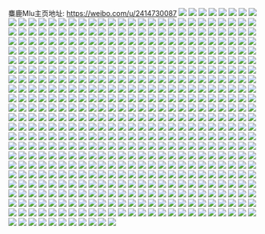 麋鹿Mlu主页地址: https://weibo.com/u/2414730087 
![](https://wx4.sinaimg.cn/mw2000/8feddb67ly1h9ggb4akjzj22802yob2f.jpg) 
![](https://wx4.sinaimg.cn/mw2000/8feddb67ly1h9ggb5hon0j22c2340kjn.jpg) 
![](https://wx4.sinaimg.cn/mw2000/8feddb67ly1h9ggayp1kgj21z42yohdx.jpg) 
![](https://wx4.sinaimg.cn/mw2000/8feddb67ly1h9ggb98pc9j22802ypb2f.jpg) 
![](https://wx4.sinaimg.cn/mw2000/8feddb67ly1h9ggbadbitj22c03404qr.jpg) 
![](https://wx4.sinaimg.cn/mw2000/8feddb67ly1h9ggbea5nwj223v35sqv8.jpg) 
![](https://wx4.sinaimg.cn/mw2000/8feddb67ly1h9ggbocryuj22802yohdy.jpg) 
![](https://wx4.sinaimg.cn/mw2000/8feddb67ly1h9ggbkefsxj22802yob2c.jpg) 
![](https://wx4.sinaimg.cn/mw2000/8feddb67ly1h9ggbhrl4dj22802yoe87.jpg) 
![](https://wx4.sinaimg.cn/mw2000/8feddb67ly1h9gg5kp98bj22802yo7wj.jpg) 
![](https://wx4.sinaimg.cn/mw2000/8feddb67ly1h9gg5i4i77j22c0340u0z.jpg) 
![](https://wx4.sinaimg.cn/mw2000/8feddb67ly1h9gg5poocej22802yo7wj.jpg) 
![](https://wx4.sinaimg.cn/mw2000/8feddb67ly1h9gg5rg67tj22802yoe82.jpg) 
![](https://wx4.sinaimg.cn/mw2000/8feddb67ly1h9gg5nv0lyj22802yokjo.jpg) 
![](https://wx4.sinaimg.cn/mw2000/8feddb67ly1h9gg5ap10oj22802yo1kz.jpg) 
![](https://wx4.sinaimg.cn/mw2000/8feddb67ly1h9gg5gtd36j22802yo4qr.jpg) 
![](https://wx4.sinaimg.cn/mw2000/8feddb67ly1h9gg5dj8qgj22c0340npd.jpg) 
![](https://wx4.sinaimg.cn/mw2000/8feddb67ly1h9gg5cvfghj22802you0y.jpg) 
![](https://wx4.sinaimg.cn/mw2000/8feddb67ly1h9cdvd3w79j20u013ftls.jpg) 
![](https://wx4.sinaimg.cn/mw2000/8feddb67ly1h9cdvdaj13j20u0140gu2.jpg) 
![](https://wx4.sinaimg.cn/mw2000/8feddb67ly1h9cdvdj4hvj20u0140wpg.jpg) 
![](https://wx4.sinaimg.cn/mw2000/8feddb67ly1h9cdvdrc7hj20u0140jzq.jpg) 
![](https://wx4.sinaimg.cn/mw2000/8feddb67ly1h9cdvcwyg8j20u0140dnb.jpg) 
![](https://wx4.sinaimg.cn/mw2000/8feddb67ly1h9cdvdzmbqj20u013fthu.jpg) 
![](https://wx4.sinaimg.cn/mw2000/8feddb67ly1h9cdve7u1pj20u0140aka.jpg) 
![](https://wx4.sinaimg.cn/mw2000/8feddb67ly1h9cdvehhwuj20u013fdpl.jpg) 
![](https://wx4.sinaimg.cn/mw2000/8feddb67ly1h9cdvesehhj20u0140dpv.jpg) 
![](https://wx4.sinaimg.cn/mw2000/8feddb67ly1h9095l0u3vj22802yoqvc.jpg) 
![](https://wx4.sinaimg.cn/mw2000/8feddb67ly1h9095rejkvj229q35s1l1.jpg) 
![](https://wx4.sinaimg.cn/mw2000/8feddb67ly1h9095fsqwmj22802yo1l1.jpg) 
![](https://wx4.sinaimg.cn/mw2000/8feddb67ly1h90959m3mdj22812yox6t.jpg) 
![](https://wx4.sinaimg.cn/mw2000/8feddb67ly1h9095wetawj22802ypkjq.jpg) 
![](https://wx4.sinaimg.cn/mw2000/8feddb67ly1h9095ayu90j22812yokjo.jpg) 
![](https://wx4.sinaimg.cn/mw2000/8feddb67ly1h9095egwfpj22802you13.jpg) 
![](https://wx4.sinaimg.cn/mw2000/8feddb67ly1h9095pfgcvj22c03401l6.jpg) 
![](https://wx4.sinaimg.cn/mw2000/8feddb67ly1h90955k8csj22812yohe1.jpg) 
![](https://wx4.sinaimg.cn/mw2000/8feddb67ly1h8yxyuwdbhj20u015016w.jpg) 
![](https://wx4.sinaimg.cn/mw2000/8feddb67ly1h8yxyum0xtj20u0140qhp.jpg) 
![](https://wx4.sinaimg.cn/mw2000/8feddb67ly1h8yxyv60c3j20u01407ig.jpg) 
![](https://wx4.sinaimg.cn/mw2000/8feddb67ly1h8yxyvg250j20tn136nbc.jpg) 
![](https://wx4.sinaimg.cn/mw2000/8feddb67ly1h8yxyvp57fj20u0140gzl.jpg) 
![](https://wx4.sinaimg.cn/mw2000/8feddb67ly1h8yxyvvy22j20u0140jzu.jpg) 
![](https://wx4.sinaimg.cn/mw2000/8feddb67ly1h8yxywd2o1j20u014ptqv.jpg) 
![](https://wx4.sinaimg.cn/mw2000/8feddb67ly1h8yxywozmyj20u0140qgm.jpg) 
![](https://wx4.sinaimg.cn/mw2000/8feddb67ly1h8yxywyhj5j20u014wdy1.jpg) 
![](https://wx4.sinaimg.cn/mw2000/8feddb67ly1h8trzjd7jsj22c03404qq.jpg) 
![](https://wx4.sinaimg.cn/mw2000/8feddb67ly1h8trzao733j227f2ynnpf.jpg) 
![](https://wx4.sinaimg.cn/mw2000/8feddb67ly1h8trzl4o35j23402c0hdx.jpg) 
![](https://wx4.sinaimg.cn/mw2000/8feddb67ly1h8trzebvpjj22802yonph.jpg) 
![](https://wx4.sinaimg.cn/mw2000/8feddb67ly1h8trzhzkhbj22802yo1l1.jpg) 
![](https://wx4.sinaimg.cn/mw2000/8feddb67ly1h8trziqofsj226l2ws4qq.jpg) 
![](https://wx4.sinaimg.cn/mw2000/8feddb67ly1h8s8cpke7hj22802yoe85.jpg) 
![](https://wx4.sinaimg.cn/mw2000/8feddb67ly1h8s8csmhqvj225k2vfu0y.jpg) 
![](https://wx4.sinaimg.cn/mw2000/8feddb67ly1h8s8cn9r8jj22492toe83.jpg) 
![](https://wx4.sinaimg.cn/mw2000/8feddb67ly1h8s8cq9kwrj21c81by4lo.jpg) 
![](https://wx4.sinaimg.cn/mw2000/8feddb67ly1h8s8ctnuqtj22802yox6q.jpg) 
![](https://wx4.sinaimg.cn/mw2000/8feddb67ly1h8s8crcxvkj222o291qv6.jpg) 
![](https://wx4.sinaimg.cn/mw2000/8feddb67ly1h8rex0s2gkj20u014z7er.jpg) 
![](https://wx4.sinaimg.cn/mw2000/8feddb67ly1h8rex0jqt0j20u016d7jn.jpg) 
![](https://wx4.sinaimg.cn/mw2000/8feddb67ly1h8rex10s63j20u014wwlr.jpg) 
![](https://wx4.sinaimg.cn/mw2000/8feddb67ly1h8rex16pt8j20u01400xl.jpg) 
![](https://wx4.sinaimg.cn/mw2000/8feddb67ly1h8rex1e40vj20u0140gtc.jpg) 
![](https://wx4.sinaimg.cn/mw2000/8feddb67ly1h8rex1kpnwj20uo14wn67.jpg) 
![](https://wx4.sinaimg.cn/mw2000/8feddb67ly1h8rex1svhzj20u0140adz.jpg) 
![](https://wx4.sinaimg.cn/mw2000/8feddb67ly1h8rex22g2hj20u0140k7a.jpg) 
![](https://wx4.sinaimg.cn/mw2000/8feddb67ly1h8rex29xg1j20u0140ad9.jpg) 
![](https://wx4.sinaimg.cn/mw2000/8feddb67ly1h8f9lxs9upj20u014016i.jpg) 
![](https://wx4.sinaimg.cn/mw2000/8feddb67ly1h8f9ly6izbj20u0140qh3.jpg) 
![](https://wx4.sinaimg.cn/mw2000/8feddb67ly1h8f9lyhs0sj20u0140k30.jpg) 
![](https://wx4.sinaimg.cn/mw2000/8feddb67ly1h8f9lyr54ij20u01407gv.jpg) 
![](https://wx4.sinaimg.cn/mw2000/8feddb67ly1h8f9lz38wuj20u0140k4a.jpg) 
![](https://wx4.sinaimg.cn/mw2000/8feddb67ly1h8f9lzd1bgj20u01404ar.jpg) 
![](https://wx4.sinaimg.cn/mw2000/8feddb67ly1h8f9m0834yj20u0140kee.jpg) 
![](https://wx4.sinaimg.cn/mw2000/8feddb67ly1h8f9lxhtqpj20u02i2b07.jpg) 
![](https://wx4.sinaimg.cn/mw2000/8feddb67ly1h8f9m0rlcbj20u0151tpx.jpg) 
![](https://wx4.sinaimg.cn/mw2000/8feddb67ly1h899rfhta5j20u0140wqb.jpg) 
![](https://wx4.sinaimg.cn/mw2000/8feddb67ly1h899rfrwm3j20wr17oaf4.jpg) 
![](https://wx4.sinaimg.cn/mw2000/8feddb67ly1h899rg0wsgj20u014017t.jpg) 
![](https://wx4.sinaimg.cn/mw2000/8feddb67ly1h899rgdhqpj20u0140gtt.jpg) 
![](https://wx4.sinaimg.cn/mw2000/8feddb67ly1h899rgkw2vj20u0140wp6.jpg) 
![](https://wx4.sinaimg.cn/mw2000/8feddb67ly1h899rgurk6j20u014019i.jpg) 
![](https://wx4.sinaimg.cn/mw2000/8feddb67ly1h899rh4hmsj20u0140gz9.jpg) 
![](https://wx4.sinaimg.cn/mw2000/8feddb67ly1h899rf89xmj20u0140wmn.jpg) 
![](https://wx4.sinaimg.cn/mw2000/8feddb67ly1h899rhhvkpj20u0140wso.jpg) 
![](https://wx4.sinaimg.cn/mw2000/8feddb67ly1h8214jtmr2j20u014i1fg.jpg) 
![](https://wx4.sinaimg.cn/mw2000/8feddb67ly1h8214k4j42j20u0140tp6.jpg) 
![](https://wx4.sinaimg.cn/mw2000/8feddb67ly1h8214kgnxsj20u214ckau.jpg) 
![](https://wx4.sinaimg.cn/mw2000/8feddb67ly1h8214ktap1j20u01601ej.jpg) 
![](https://wx4.sinaimg.cn/mw2000/8feddb67ly1h8214l28kbj20u01407dt.jpg) 
![](https://wx4.sinaimg.cn/mw2000/8feddb67ly1h8214lcjarj20u0166dz6.jpg) 
![](https://wx4.sinaimg.cn/mw2000/8feddb67ly1h8214lmsltj20tw13utry.jpg) 
![](https://wx4.sinaimg.cn/mw2000/8feddb67ly1h8214lx3d5j20u0140tnm.jpg) 
![](https://wx4.sinaimg.cn/mw2000/8feddb67ly1h8214jio4gj20ty15we2l.jpg) 
![](https://wx4.sinaimg.cn/mw2000/8feddb67ly1h820v892a6j20u014eah3.jpg) 
![](https://wx4.sinaimg.cn/mw2000/8feddb67ly1h820v8gkbzj20u0140dta.jpg) 
![](https://wx4.sinaimg.cn/mw2000/8feddb67ly1h820v8qmoaj20u01t1n35.jpg) 
![](https://wx4.sinaimg.cn/mw2000/8feddb67ly1h820v81t9ej20u0140jwq.jpg) 
![](https://wx4.sinaimg.cn/mw2000/8feddb67ly1h820v90r9dj20u0140k3i.jpg) 
![](https://wx4.sinaimg.cn/mw2000/8feddb67ly1h820v97lrbj20u0140aeu.jpg) 
![](https://wx4.sinaimg.cn/mw2000/8feddb67ly1h820tlps3lj20u0140tkq.jpg) 
![](https://wx4.sinaimg.cn/mw2000/8feddb67ly1h820tm1kvqj20u0140avi.jpg) 
![](https://wx4.sinaimg.cn/mw2000/8feddb67ly1h820tmb658j20u0140drw.jpg) 
![](https://wx4.sinaimg.cn/mw2000/8feddb67ly1h820tmlr19j20u013eke9.jpg) 
![](https://wx4.sinaimg.cn/mw2000/8feddb67ly1h820tmvgfoj213y0u0e11.jpg) 
![](https://wx4.sinaimg.cn/mw2000/8feddb67ly1h820tn854nj20u0140dx4.jpg) 
![](https://wx4.sinaimg.cn/mw2000/8feddb67ly1h820tnhsjoj20u01404br.jpg) 
![](https://wx4.sinaimg.cn/mw2000/8feddb67ly1h820tnq1jsj20u016uk74.jpg) 
![](https://wx4.sinaimg.cn/mw2000/8feddb67ly1h820tnz341j20u0140gzm.jpg) 
![](https://wx4.sinaimg.cn/mw2000/8feddb67ly1h7glzyp2zqj20u014010y.jpg) 
![](https://wx4.sinaimg.cn/mw2000/8feddb67ly1h7glzsnbayj20u018ywti.jpg) 
![](https://wx4.sinaimg.cn/mw2000/8feddb67ly1h7glzw58l4j20u0140guj.jpg) 
![](https://wx4.sinaimg.cn/mw2000/8feddb67ly1h7glztlsg1j20u0140dm2.jpg) 
![](https://wx4.sinaimg.cn/mw2000/8feddb67ly1h7glzrb7i7j20u0140k68.jpg) 
![](https://wx4.sinaimg.cn/mw2000/8feddb67ly1h7glzzm8iaj20u0140qi4.jpg) 
![](https://wx4.sinaimg.cn/mw2000/8feddb67ly1h7glzxfscdj20u012wah0.jpg) 
![](https://wx4.sinaimg.cn/mw2000/8feddb67ly1h7glzutdz2j20u0140wpv.jpg) 
![](https://wx4.sinaimg.cn/mw2000/8feddb67ly1h7gm01y5pzj20u010cqce.jpg) 
![](https://wx4.sinaimg.cn/mw2000/8feddb67ly1h7e4alpa0aj20u0140jvf.jpg) 
![](https://wx4.sinaimg.cn/mw2000/8feddb67ly1h7e4am6zhpj20u0140q5h.jpg) 
![](https://wx4.sinaimg.cn/mw2000/8feddb67ly1h7e4amjnzpj20u0140dmo.jpg) 
![](https://wx4.sinaimg.cn/mw2000/8feddb67ly1h7e4an249nj20u0140jui.jpg) 
![](https://wx4.sinaimg.cn/mw2000/8feddb67ly1h7e4ankchjj20u01jsq75.jpg) 
![](https://wx4.sinaimg.cn/mw2000/8feddb67ly1h7e4al3ingj20u0140tar.jpg) 
![](https://wx4.sinaimg.cn/mw2000/8feddb67ly1h7e4ao53ktj20u015rgp9.jpg) 
![](https://wx4.sinaimg.cn/mw2000/8feddb67ly1h7e4aoj7ylj20u014043n.jpg) 
![](https://wx4.sinaimg.cn/mw2000/8feddb67ly1h7e4ap0yioj20u014l0v4.jpg) 
![](https://wx4.sinaimg.cn/mw2000/8feddb67ly1h7e48li4tmj21400u0n37.jpg) 
![](https://wx4.sinaimg.cn/mw2000/8feddb67ly1h7e48lz3ptj20u00u042f.jpg) 
![](https://wx4.sinaimg.cn/mw2000/8feddb67ly1h7e48mdjjgj20u014076s.jpg) 
![](https://wx4.sinaimg.cn/mw2000/8feddb67ly1h7e48mvt0pj20u00u0tbz.jpg) 
![](https://wx4.sinaimg.cn/mw2000/8feddb67ly1h7e48ncxm8j20u014043m.jpg) 
![](https://wx4.sinaimg.cn/mw2000/8feddb67ly1h7e48ntogvj21400u0jue.jpg) 
![](https://wx4.sinaimg.cn/mw2000/8feddb67ly1h7e48o7we2j20u01400vl.jpg) 
![](https://wx4.sinaimg.cn/mw2000/8feddb67ly1h7e48ogbhwj20sg0qjn11.jpg) 
![](https://wx4.sinaimg.cn/mw2000/8feddb67ly1h7e48ovd8bj20u0140796.jpg) 
![](https://wx4.sinaimg.cn/mw2000/8feddb67ly1h7da4gh2r5j20u0140dxx.jpg) 
![](https://wx4.sinaimg.cn/mw2000/8feddb67ly1h7da4gxnf1j20u014014r.jpg) 
![](https://wx4.sinaimg.cn/mw2000/8feddb67ly1h7da4g80xuj20u0140wt4.jpg) 
![](https://wx4.sinaimg.cn/mw2000/8feddb67ly1h7da4h5fypj20u0140jxr.jpg) 
![](https://wx4.sinaimg.cn/mw2000/8feddb67ly1h7da4hi4fej20u013zajl.jpg) 
![](https://wx4.sinaimg.cn/mw2000/8feddb67ly1h7da4hyx31j20u0140qgj.jpg) 
![](https://wx4.sinaimg.cn/mw2000/8feddb67ly1h6uoe8zaisj22c03404qr.jpg) 
![](https://wx4.sinaimg.cn/mw2000/8feddb67ly1h6uoeab6umj22802yohdv.jpg) 
![](https://wx4.sinaimg.cn/mw2000/8feddb67ly1h6uoeh5em4j224e2tukjl.jpg) 
![](https://wx4.sinaimg.cn/mw2000/8feddb67ly1h6uoedjb3qj22c0340e85.jpg) 
![](https://wx4.sinaimg.cn/mw2000/8feddb67ly1h6uoebgp3oj22c0340qv6.jpg) 
![](https://wx4.sinaimg.cn/mw2000/8feddb67ly1h6uoehumf0j22c03414qq.jpg) 
![](https://wx4.sinaimg.cn/mw2000/8feddb67ly1h6q4godhjpj227c2ymqv5.jpg) 
![](https://wx4.sinaimg.cn/mw2000/8feddb67ly1h6q4gnwftfj20u00u0dh8.jpg) 
![](https://wx4.sinaimg.cn/mw2000/8feddb67ly1h6q4gnatg4j22802yob2d.jpg) 
![](https://wx4.sinaimg.cn/mw2000/8feddb67ly1h6q4gwqwmej20u00u0n88.jpg) 
![](https://wx4.sinaimg.cn/mw2000/8feddb67ly1h6q4gxmqqvj20u018mn9o.jpg) 
![](https://wx4.sinaimg.cn/mw2000/8feddb67ly1h6q4gx57egj20u00u0q4r.jpg) 
![](https://wx4.sinaimg.cn/mw2000/8feddb67ly1h6q4gwxofhj20u00u00vg.jpg) 
![](https://wx4.sinaimg.cn/mw2000/8feddb67ly1h6q4gxdgxxj20u014ok34.jpg) 
![](https://wx4.sinaimg.cn/mw2000/8feddb67ly1h6q4gwh1o9j20u00u0ju0.jpg) 
![](https://wx4.sinaimg.cn/mw2000/8feddb67ly1h6mm5hucrbj20q20sfjxt.jpg) 
![](https://wx4.sinaimg.cn/mw2000/8feddb67ly1h6mm5hmh5bj20ty18w15p.jpg) 
![](https://wx4.sinaimg.cn/mw2000/8feddb67ly1h6mm4b44dxj22802yotph.jpg) 
![](https://wx4.sinaimg.cn/mw2000/8feddb67ly1h6mm4uns21j20u0140q53.jpg) 
![](https://wx4.sinaimg.cn/mw2000/8feddb67ly1h6mm4ezoupj22802yoe82.jpg) 
![](https://wx4.sinaimg.cn/mw2000/8feddb67ly1h6mm4j7u8uj22802yohdu.jpg) 
![](https://wx4.sinaimg.cn/mw2000/8feddb67ly1h6mm4oc71oj22802yoqvc.jpg) 
![](https://wx4.sinaimg.cn/mw2000/8feddb67ly1h6mm4pw4r9j22802yo4qr.jpg) 
![](https://wx4.sinaimg.cn/mw2000/8feddb67ly1h6mm4st6gmj22802yo7wk.jpg) 
![](https://wx4.sinaimg.cn/mw2000/8feddb67ly1h6mm4u5xyrj22c0340kjm.jpg) 
![](https://wx4.sinaimg.cn/mw2000/8feddb67ly1h6mm48g2v9j225l2yme82.jpg) 
![](https://wx4.sinaimg.cn/mw2000/8feddb67ly1h67ktvwle6j20u01307b7.jpg) 
![](https://wx4.sinaimg.cn/mw2000/8feddb67ly1h67ktw5kssj20u0140n1j.jpg) 
![](https://wx4.sinaimg.cn/mw2000/8feddb67ly1h67ktvky4hj20u0140wq7.jpg) 
![](https://wx4.sinaimg.cn/mw2000/8feddb67ly1h67ktwdfpjj20u0140wtu.jpg) 
![](https://wx4.sinaimg.cn/mw2000/8feddb67ly1h67ktwphj3j20u0140131.jpg) 
![](https://wx4.sinaimg.cn/mw2000/8feddb67ly1h67ktwynm0j20u014maf7.jpg) 
![](https://wx4.sinaimg.cn/mw2000/8feddb67ly1h66is3v5muj20u0140nbb.jpg) 
![](https://wx4.sinaimg.cn/mw2000/8feddb67ly1h66is47lojj20u0140dwb.jpg) 
![](https://wx4.sinaimg.cn/mw2000/8feddb67ly1h66is4hhdij20u0140tgl.jpg) 
![](https://wx4.sinaimg.cn/mw2000/8feddb67ly1h66is4roctj20u0140ton.jpg) 
![](https://wx4.sinaimg.cn/mw2000/8feddb67ly1h66is52lnbj20u0140k8x.jpg) 
![](https://wx4.sinaimg.cn/mw2000/8feddb67ly1h66is3gommj20u0140173.jpg) 
![](https://wx4.sinaimg.cn/mw2000/8feddb67ly1h576dvck2rj216m1h3nlq.jpg) 
![](https://wx4.sinaimg.cn/mw2000/8feddb67ly1h576e099g5j215o23f4qp.jpg) 
![](https://wx4.sinaimg.cn/mw2000/8feddb67ly1h576e2tdxpj22qq2qqqv6.jpg) 
![](https://wx4.sinaimg.cn/mw2000/8feddb67ly1h576dyyohfj22812yokjm.jpg) 
![](https://wx4.sinaimg.cn/mw2000/8feddb67ly1h576duvtfbj216m158dsc.jpg) 
![](https://wx4.sinaimg.cn/mw2000/8feddb67ly1h576dul1tfj21ap1od7wh.jpg) 
![](https://wx4.sinaimg.cn/mw2000/8feddb67ly1h576e40e7dj22802yox6r.jpg) 
![](https://wx4.sinaimg.cn/mw2000/8feddb67ly1h576e1n3q0j215o23dkjl.jpg) 
![](https://wx4.sinaimg.cn/mw2000/8feddb67ly1h576dtzz9mj20xi11z4gy.jpg) 
![](https://wx4.sinaimg.cn/mw2000/8feddb67ly1h55l8vzjqzj226g2ymqv7.jpg) 
![](https://wx4.sinaimg.cn/mw2000/8feddb67ly1h55l8m1yg6j22a630cqv5.jpg) 
![](https://wx4.sinaimg.cn/mw2000/8feddb67ly1h55l8z91mlj22802yoe84.jpg) 
![](https://wx4.sinaimg.cn/mw2000/8feddb67ly1h55l8o1vq2j22y4280e82.jpg) 
![](https://wx4.sinaimg.cn/mw2000/8feddb67ly1h55l91sbf7j22801o07wi.jpg) 
![](https://wx4.sinaimg.cn/mw2000/8feddb67ly1h55l8p4gkkj22uq22anpd.jpg) 
![](https://wx4.sinaimg.cn/mw2000/8feddb67ly1h55l8szuwxj22802yoe83.jpg) 
![](https://wx4.sinaimg.cn/mw2000/8feddb67ly1h55l8l699hj22c0340hdu.jpg) 
![](https://wx4.sinaimg.cn/mw2000/8feddb67ly1h55l8uds69j22632waqv6.jpg) 
![](https://wx4.sinaimg.cn/mw2000/8feddb67ly1h525mr6egwj20u0140qgw.jpg) 
![](https://wx4.sinaimg.cn/mw2000/8feddb67ly1h525mriakij20u0140n7z.jpg) 
![](https://wx4.sinaimg.cn/mw2000/8feddb67ly1h525mqr2vmj20ty140tkh.jpg) 
![](https://wx4.sinaimg.cn/mw2000/8feddb67ly1h525mruusqj20u0140tuq.jpg) 
![](https://wx4.sinaimg.cn/mw2000/8feddb67ly1h525ms3qw5j20u014011h.jpg) 
![](https://wx4.sinaimg.cn/mw2000/8feddb67ly1h525msib2pj20u0140169.jpg) 
![](https://wx4.sinaimg.cn/mw2000/8feddb67ly1h525mt3qohj20u014e7h8.jpg) 
![](https://wx4.sinaimg.cn/mw2000/8feddb67ly1h525mtednrj20u01404ck.jpg) 
![](https://wx4.sinaimg.cn/mw2000/8feddb67ly1h525mufiknj20u014oapj.jpg) 
![](https://wx4.sinaimg.cn/mw2000/8feddb67ly1h47yiy0fv1j20wi0vtas6.jpg) 
![](https://wx4.sinaimg.cn/mw2000/8feddb67ly1h47yiz7epqj20wi0w31kx.jpg) 
![](https://wx4.sinaimg.cn/mw2000/8feddb67ly1h47yj0qvhjj20wi0xz0xw.jpg) 
![](https://wx4.sinaimg.cn/mw2000/8feddb67ly1h47yiwusnjj20wi0wcaio.jpg) 
![](https://wx4.sinaimg.cn/mw2000/8feddb67ly1h47yjmwf8gj20pf0w6n0z.jpg) 
![](https://wx4.sinaimg.cn/mw2000/8feddb67ly1h47yizlhjoj20wi0vsqfb.jpg) 
![](https://wx4.sinaimg.cn/mw2000/8feddb67ly1h47yj00aqpj20pi0qywj8.jpg) 
![](https://wx4.sinaimg.cn/mw2000/8feddb67ly1h47yjnapv6j20wi139447.jpg) 
![](https://wx4.sinaimg.cn/mw2000/8feddb67ly1h47yixfl0rj20wi0vpk51.jpg) 
![](https://wx4.sinaimg.cn/mw2000/8feddb67ly1h46u2kpoi8j20wi10z469.jpg) 
![](https://wx4.sinaimg.cn/mw2000/8feddb67ly1h46u2l0j6bj20wi0vh794.jpg) 
![](https://wx4.sinaimg.cn/mw2000/8feddb67ly1h46u2ofuz9j20wi1yctqk.jpg) 
![](https://wx4.sinaimg.cn/mw2000/8feddb67ly1h46u2m54vnj20wi12u4g9.jpg) 
![](https://wx4.sinaimg.cn/mw2000/8feddb67ly1h46u2msvqtj20wi0s5jwc.jpg) 
![](https://wx4.sinaimg.cn/mw2000/8feddb67ly1h46u2mm8p8j20uz0rqwhj.jpg) 
![](https://wx4.sinaimg.cn/mw2000/8feddb67ly1h3n5s8f52rj20wi19edy4.jpg) 
![](https://wx4.sinaimg.cn/mw2000/8feddb67ly1h3n5s2d3ymj21xs28ckjl.jpg) 
![](https://wx4.sinaimg.cn/mw2000/8feddb67ly1h3n5s3zdyuj21o0281u0x.jpg) 
![](https://wx4.sinaimg.cn/mw2000/8feddb67ly1h3n5s7d86fj2280280u0y.jpg) 
![](https://wx4.sinaimg.cn/mw2000/8feddb67ly1h3n5sapveaj22db35rqv6.jpg) 
![](https://wx4.sinaimg.cn/mw2000/8feddb67ly1h3n5s11t21j2280280e83.jpg) 
![](https://wx4.sinaimg.cn/mw2000/8feddb67ly1h3n5s54nz2j20wi0wh4ky.jpg) 
![](https://wx4.sinaimg.cn/mw2000/8feddb67ly1h3n5s32h6sj20wi1uwdvl.jpg) 
![](https://wx4.sinaimg.cn/mw2000/8feddb67ly1h3n5sejgm9j21kj1zce81.jpg) 
![](https://wx4.sinaimg.cn/mw2000/8feddb67ly1h3m5gmgq8wj20zz1bzb12.jpg) 
![](https://wx4.sinaimg.cn/mw2000/8feddb67ly1h3m5gyeuhpj215o1s2qta.jpg) 
![](https://wx4.sinaimg.cn/mw2000/8feddb67ly1h3m5glncwvj215o0v3h1f.jpg) 
![](https://wx4.sinaimg.cn/mw2000/8feddb67ly1h3m5gv0rkcj215o30k4qq.jpg) 
![](https://wx4.sinaimg.cn/mw2000/8feddb67ly1h3m5gmqlq7j20qu17r7cb.jpg) 
![](https://wx4.sinaimg.cn/mw2000/8feddb67ly1h3m5gjuc3hj215o35h4qq.jpg) 
![](https://wx4.sinaimg.cn/mw2000/8feddb67ly1h3m5gq2a5rj22yo280x6s.jpg) 
![](https://wx4.sinaimg.cn/mw2000/8feddb67ly1h3m5gl15gtj215o1sxe81.jpg) 
![](https://wx4.sinaimg.cn/mw2000/8feddb67ly1h3m5gtgongj22bd334kjp.jpg) 
![](https://wx4.sinaimg.cn/mw2000/8feddb67ly1h3f57m2b0vj226f2yokjo.jpg) 
![](https://wx4.sinaimg.cn/mw2000/8feddb67ly1h3f57txx7bj21o0280x6q.jpg) 
![](https://wx4.sinaimg.cn/mw2000/8feddb67ly1h3f57wdt8jj22ap2yob2c.jpg) 
![](https://wx4.sinaimg.cn/mw2000/8feddb67ly1h3f57ssgr4j21o02804qr.jpg) 
![](https://wx4.sinaimg.cn/mw2000/8feddb67ly1h3f57h7yndj22802yokjm.jpg) 
![](https://wx4.sinaimg.cn/mw2000/8feddb67ly1h3f57rm19fj21o02807wj.jpg) 
![](https://wx4.sinaimg.cn/mw2000/8feddb67ly1h3f57o7gwnj21o0280u0y.jpg) 
![](https://wx4.sinaimg.cn/mw2000/8feddb67ly1h3f57q5m5ej20wi17c7wi.jpg) 
![](https://wx4.sinaimg.cn/mw2000/8feddb67ly1h3f57izesdj216b1k2qv5.jpg) 
![](https://wx4.sinaimg.cn/mw2000/8feddb67ly1h2sl2rxlz5j225l2vgb2c.jpg) 
![](https://wx4.sinaimg.cn/mw2000/8feddb67ly1h2sl2tm2lkj225c2vou0y.jpg) 
![](https://wx4.sinaimg.cn/mw2000/8feddb67ly1h2sl2ybb5ej22d8340npf.jpg) 
![](https://wx4.sinaimg.cn/mw2000/8feddb67ly1h2sl32sbr6j227s2yex6q.jpg) 
![](https://wx4.sinaimg.cn/mw2000/8feddb67ly1h2sl2st1aej215o2wg7wh.jpg) 
![](https://wx4.sinaimg.cn/mw2000/8feddb67ly1h2sl2nrlbhj227y2x71kz.jpg) 
![](https://wx4.sinaimg.cn/mw2000/8feddb67ly1h2sl2muqi9j21an1h4ash.jpg) 
![](https://wx4.sinaimg.cn/mw2000/8feddb67ly1h2sl31o5s1j22802yo4qs.jpg) 
![](https://wx4.sinaimg.cn/mw2000/8feddb67ly1h2sl2x1a3rj22812yob2c.jpg) 
![](https://wx4.sinaimg.cn/mw2000/8feddb67ly1h2sl2osh7uj20xc2ogkjl.jpg) 
![](https://wx4.sinaimg.cn/mw2000/8feddb67ly1h2oiblc2yqj21o0280npf.jpg) 
![](https://wx4.sinaimg.cn/mw2000/8feddb67ly1h2oibfvpl6j21o0280qv8.jpg) 
![](https://wx4.sinaimg.cn/mw2000/8feddb67ly1h2oibcnur5j22801o0e84.jpg) 
![](https://wx4.sinaimg.cn/mw2000/8feddb67ly1h2oib620euj22c033v1l1.jpg) 
![](https://wx4.sinaimg.cn/mw2000/8feddb67ly1h2oib1v6uaj22802ypu0z.jpg) 
![](https://wx4.sinaimg.cn/mw2000/8feddb67ly1h2oiazplwmj22c033v4qt.jpg) 
![](https://wx4.sinaimg.cn/mw2000/8feddb67ly1h2oibjn0tej21o02801l2.jpg) 
![](https://wx4.sinaimg.cn/mw2000/8feddb67ly1h2oib3lmkhj22c033vu10.jpg) 
![](https://wx4.sinaimg.cn/mw2000/8feddb67ly1h2oib7yogwj21o02807wj.jpg) 
![](https://wx4.sinaimg.cn/mw2000/8feddb67ly1h2m9tz3mxlj22802ypx6r.jpg) 
![](https://wx4.sinaimg.cn/mw2000/8feddb67ly1h2m9u1pnpej22or340u13.jpg) 
![](https://wx4.sinaimg.cn/mw2000/8feddb67ly1h2m9u3bri5j22802yqnpf.jpg) 
![](https://wx4.sinaimg.cn/mw2000/8feddb67ly1h2m9u543fcj227j2yoe84.jpg) 
![](https://wx4.sinaimg.cn/mw2000/8feddb67ly1h2m9u6ii7ej22ba331x6s.jpg) 
![](https://wx4.sinaimg.cn/mw2000/8feddb67ly1h2m9txff9qj22802zau0z.jpg) 
![](https://wx4.sinaimg.cn/mw2000/8feddb67ly1h2m9u8lfwwj22822yqx6q.jpg) 
![](https://wx4.sinaimg.cn/mw2000/8feddb67ly1h2m9uaf42pj22c033sqv8.jpg) 
![](https://wx4.sinaimg.cn/mw2000/8feddb67ly1h2m9ubjxmbj22bx340hdu.jpg) 
![](https://wx4.sinaimg.cn/mw2000/8feddb67ly1h2f5qgpesmj22802a07wk.jpg) 
![](https://wx4.sinaimg.cn/mw2000/8feddb67ly1h2f5qhnbwkj219o1ox1ib.jpg) 
![](https://wx4.sinaimg.cn/mw2000/8feddb67ly1h2f5qr5a2mj2261280e83.jpg) 
![](https://wx4.sinaimg.cn/mw2000/8feddb67ly1h2f5qoah72j2261280qv6.jpg) 
![](https://wx4.sinaimg.cn/mw2000/8feddb67ly1h2f5qhun3oj20wi0vewmd.jpg) 
![](https://wx4.sinaimg.cn/mw2000/8feddb67ly1h2f5qjp1gnj226127fqv7.jpg) 
![](https://wx4.sinaimg.cn/mw2000/8feddb67ly1h2f5qlyx75j21o2280x6p.jpg) 
![](https://wx4.sinaimg.cn/mw2000/8feddb67ly1h2f5qp7curj2280280qg6.jpg) 
![](https://wx4.sinaimg.cn/mw2000/8feddb67ly1h2f5qiejdaj21iu1wve81.jpg) 
![](https://wx4.sinaimg.cn/mw2000/8feddb67ly1h2ci0ifcz5j22802yoqv6.jpg) 
![](https://wx4.sinaimg.cn/mw2000/8feddb67ly1h2ci0gos83j22802rjb2a.jpg) 
![](https://wx4.sinaimg.cn/mw2000/8feddb67ly1h2ci0hj7cij22802gfx6p.jpg) 
![](https://wx4.sinaimg.cn/mw2000/8feddb67ly1h28w9pd08mj22802yo4qs.jpg) 
![](https://wx4.sinaimg.cn/mw2000/8feddb67ly1h28wa78nsuj20zu1s64qp.jpg) 
![](https://wx4.sinaimg.cn/mw2000/8feddb67ly1h28wa0s4m7j22802yob2e.jpg) 
![](https://wx4.sinaimg.cn/mw2000/8feddb67ly1h28w9t5zeoj22802yoe85.jpg) 
![](https://wx4.sinaimg.cn/mw2000/8feddb67ly1h28wa6mejoj22c033v1l1.jpg) 
![](https://wx4.sinaimg.cn/mw2000/8feddb67ly1h28wa4ruj4j22802yonph.jpg) 
![](https://wx4.sinaimg.cn/mw2000/8feddb67ly1h28w9mik4zj22802yob2b.jpg) 
![](https://wx4.sinaimg.cn/mw2000/8feddb67ly1h28wakm36jj20tz12t4qp.jpg) 
![](https://wx4.sinaimg.cn/mw2000/8feddb67ly1h28wc638bij22802vx1kz.jpg) 
![](https://wx4.sinaimg.cn/mw2000/8feddb67ly1h28wex1ir3j22802yoe85.jpg) 
![](https://wx4.sinaimg.cn/mw2000/8feddb67ly1h28wf5nbl6j215o1s67wi.jpg) 
![](https://wx4.sinaimg.cn/mw2000/8feddb67ly1h28wf17rshj22802you11.jpg) 
![](https://wx4.sinaimg.cn/mw2000/8feddb67ly1h28wf7db1qj22802yob2b.jpg) 
![](https://wx4.sinaimg.cn/mw2000/8feddb67ly1h28wf6jexgj22c0340e83.jpg) 
![](https://wx4.sinaimg.cn/mw2000/8feddb67ly1h28wetcgolj22802yoqv7.jpg) 
![](https://wx4.sinaimg.cn/mw2000/8feddb67ly1h28wf8dawtj22802yob2b.jpg) 
![](https://wx4.sinaimg.cn/mw2000/8feddb67ly1h28wf3w7eaj22802you0z.jpg) 
![](https://wx4.sinaimg.cn/mw2000/8feddb67ly1h28wf2p06ej22802yonpg.jpg) 
![](https://wx4.sinaimg.cn/mw2000/8feddb67ly1h220asqvhyj213u1cjwyd.jpg) 
![](https://wx4.sinaimg.cn/mw2000/8feddb67ly1h220azpel1j22152pj7wi.jpg) 
![](https://wx4.sinaimg.cn/mw2000/8feddb67ly1h220av8brsj21pp2bk7wi.jpg) 
![](https://wx4.sinaimg.cn/mw2000/8feddb67ly1h220avx1uxj22812yo1ky.jpg) 
![](https://wx4.sinaimg.cn/mw2000/8feddb67ly1h220arcxuaj22812yo1ky.jpg) 
![](https://wx4.sinaimg.cn/mw2000/8feddb67ly1h220ax2slfj22812yokjm.jpg) 
![](https://wx4.sinaimg.cn/mw2000/8feddb67ly1h220aqg96lj22802yo4qr.jpg) 
![](https://wx4.sinaimg.cn/mw2000/8feddb67ly1h220b0ge67j22802you0x.jpg) 
![](https://wx4.sinaimg.cn/mw2000/8feddb67ly1h220atmeztj227z2mehdu.jpg) 
![](https://wx4.sinaimg.cn/mw2000/8feddb67ly1h21zqvt1aej225m2bcb29.jpg) 
![](https://wx4.sinaimg.cn/mw2000/8feddb67ly1h21zqv6bzmj21cc1ks1kx.jpg) 
![](https://wx4.sinaimg.cn/mw2000/8feddb67ly1h21zqyuql1j22c0340npd.jpg) 
![](https://wx4.sinaimg.cn/mw2000/8feddb67ly1h21zr34f0tj22802you0y.jpg) 
![](https://wx4.sinaimg.cn/mw2000/8feddb67ly1h21zr1prg2j22302wp1ky.jpg) 
![](https://wx4.sinaimg.cn/mw2000/8feddb67ly1h21zr0f74rj22802yob2b.jpg) 
![](https://wx4.sinaimg.cn/mw2000/8feddb67ly1h21zqx2wakj22802yokjm.jpg) 
![](https://wx4.sinaimg.cn/mw2000/8feddb67ly1h21zr3rl51j20we0wnwj3.jpg) 
![](https://wx4.sinaimg.cn/mw2000/8feddb67ly1h21zqu4k0mj22802yonpe.jpg) 
![](https://wx4.sinaimg.cn/mw2000/8feddb67ly1h1tgnoqocrj21mw275hdv.jpg) 
![](https://wx4.sinaimg.cn/mw2000/8feddb67ly1h1tgnllc4ij22dd35skjm.jpg) 
![](https://wx4.sinaimg.cn/mw2000/8feddb67ly1h1tgnjwav1j21q51q54qq.jpg) 
![](https://wx4.sinaimg.cn/mw2000/8feddb67ly1h1tgnrp55kj22801o0hdx.jpg) 
![](https://wx4.sinaimg.cn/mw2000/8feddb67ly1h1tgnuq4vsj21nm278x6x.jpg) 
![](https://wx4.sinaimg.cn/mw2000/8feddb67ly1h1tgnisvm3j22802olx6u.jpg) 
![](https://wx4.sinaimg.cn/mw2000/8feddb67ly1h1avcc0w7cj20u0140179.jpg) 
![](https://wx4.sinaimg.cn/mw2000/8feddb67ly1h1avcbou7sj20u00wmtgk.jpg) 
![](https://wx4.sinaimg.cn/mw2000/8feddb67ly1h1avcccq34j20u013y4dv.jpg) 
![](https://wx4.sinaimg.cn/mw2000/8feddb67ly1h1avcckfaij20u00kwgnp.jpg) 
![](https://wx4.sinaimg.cn/mw2000/8feddb67ly1h1availqi0j20u0154qb5.jpg) 
![](https://wx4.sinaimg.cn/mw2000/8feddb67ly1h1avaiwdyhj20u013ygtg.jpg) 
![](https://wx4.sinaimg.cn/mw2000/8feddb67ly1h1avaj54btj20u00u00zk.jpg) 
![](https://wx4.sinaimg.cn/mw2000/8feddb67ly1h1avajerd5j20ud140gqk.jpg) 
![](https://wx4.sinaimg.cn/mw2000/8feddb67ly1h1avajlzitj20u0140gtk.jpg) 
![](https://wx4.sinaimg.cn/mw2000/8feddb67ly1h1avajszq8j20ty14mq7h.jpg) 
![](https://wx4.sinaimg.cn/mw2000/8feddb67ly1h1avak2fy1j20u0106drr.jpg) 
![](https://wx4.sinaimg.cn/mw2000/8feddb67ly1h1avakeox0j20u0140105.jpg) 
![](https://wx4.sinaimg.cn/mw2000/8feddb67ly1h1avaibz5sj20u00x8dle.jpg) 
![](https://wx4.sinaimg.cn/mw2000/8feddb67ly1h0hshm55anj20wi1ycx6p.jpg) 
![](https://wx4.sinaimg.cn/mw2000/8feddb67ly1h0hshjs94zj20u00p1ahr.jpg) 
![](https://wx4.sinaimg.cn/mw2000/8feddb67ly1h0hshjc21vj20u013fgxu.jpg) 
![](https://wx4.sinaimg.cn/mw2000/8feddb67ly1h0hshizp4cj20u00rjtfh.jpg) 
![](https://wx4.sinaimg.cn/mw2000/8feddb67ly1h0hshuaocgj20wi1ycqv5.jpg) 
![](https://wx4.sinaimg.cn/mw2000/8feddb67ly1h0hshipyzvj20u00yc13x.jpg) 
![](https://wx4.sinaimg.cn/mw2000/8feddb67ly1h0hshie531j20u00z5am8.jpg) 
![](https://wx4.sinaimg.cn/mw2000/8feddb67ly1h0hshpl5duj20wi1ycu0x.jpg) 
![](https://wx4.sinaimg.cn/mw2000/8feddb67ly1h0hsk4qxpsj20wi1ycqv5.jpg) 
![](https://wx4.sinaimg.cn/mw2000/8feddb67ly1h0hshs4ifuj20wi1ycx6p.jpg) 
![](https://wx4.sinaimg.cn/mw2000/8feddb67ly1h0ffl19rxrj22802yo1kz.jpg) 
![](https://wx4.sinaimg.cn/mw2000/8feddb67ly1h0ffl91721j21vt1c0h7r.jpg) 
![](https://wx4.sinaimg.cn/mw2000/8feddb67ly1h0ffl417x6j218n1kh4m4.jpg) 
![](https://wx4.sinaimg.cn/mw2000/8feddb67ly1h0ffl36j5lj22b62yob2a.jpg) 
![](https://wx4.sinaimg.cn/mw2000/8feddb67ly1h0ffl8h1fcj22hq2wq4qq.jpg) 
![](https://wx4.sinaimg.cn/mw2000/8feddb67ly1h0ffl00e7oj22802yoqv6.jpg) 
![](https://wx4.sinaimg.cn/mw2000/8feddb67ly1h0ffltro30j22802807wj.jpg) 
![](https://wx4.sinaimg.cn/mw2000/8feddb67ly1h0fflckwfkj22c0340u0z.jpg) 
![](https://wx4.sinaimg.cn/mw2000/8feddb67ly1h0ffl64zq0j227h261qv6.jpg) 
![](https://wx4.sinaimg.cn/mw2000/8feddb67ly1h07d09qv36j21nz27zhdv.jpg) 
![](https://wx4.sinaimg.cn/mw2000/8feddb67ly1h07d0dsqtjj21n21n27wi.jpg) 
![](https://wx4.sinaimg.cn/mw2000/8feddb67ly1h07d0c6atrj21o02804qs.jpg) 
![](https://wx4.sinaimg.cn/mw2000/8feddb67ly1h07d0nn9h2j22782xmnpi.jpg) 
![](https://wx4.sinaimg.cn/mw2000/8feddb67ly1h07d0sy31tj21ls26dkjm.jpg) 
![](https://wx4.sinaimg.cn/mw2000/8feddb67ly1h07d0r2is4j220a2od4qs.jpg) 
![](https://wx4.sinaimg.cn/mw2000/8feddb67ly1h07d0ghurmj21nz27z1kz.jpg) 
![](https://wx4.sinaimg.cn/mw2000/8feddb67ly1h07d0vkqmyj21nz27zx6r.jpg) 
![](https://wx4.sinaimg.cn/mw2000/8feddb67ly1h07d080gbmj21nz27z1kz.jpg) 
![](https://wx4.sinaimg.cn/mw2000/8feddb67ly1h07cw1v1gmj22802yp4qw.jpg) 
![](https://wx4.sinaimg.cn/mw2000/8feddb67ly1h07cw2szcfj21au340gvq.jpg) 
![](https://wx4.sinaimg.cn/mw2000/8feddb67ly1h07cvve05xj226c2yoqv6.jpg) 
![](https://wx4.sinaimg.cn/mw2000/8feddb67ly1h07cvxr9nlj21o0280hdt.jpg) 
![](https://wx4.sinaimg.cn/mw2000/8feddb67ly1h07cwj1cp8j21bm35safk.jpg) 
![](https://wx4.sinaimg.cn/mw2000/8feddb67ly1h07cvsrtt3j22802yoqv6.jpg) 
![](https://wx4.sinaimg.cn/mw2000/8feddb67ly1gzsmgdk9wcj21k423fb29.jpg) 
![](https://wx4.sinaimg.cn/mw2000/8feddb67ly1gzsmgiw35bj22802yohdv.jpg) 
![](https://wx4.sinaimg.cn/mw2000/8feddb67ly1gzsmggtui6j21o01o0hdu.jpg) 
![](https://wx4.sinaimg.cn/mw2000/8feddb67ly1gzsmhv971aj22802ekx6r.jpg) 
![](https://wx4.sinaimg.cn/mw2000/8feddb67ly1gzsmge0ga6j215o1z97wh.jpg) 
![](https://wx4.sinaimg.cn/mw2000/8feddb67ly1gzsmht3f9vj22802f91l0.jpg) 
![](https://wx4.sinaimg.cn/mw2000/8feddb67ly1gzsmgkjjrcj22802you0z.jpg) 
![](https://wx4.sinaimg.cn/mw2000/8feddb67ly1gzsmiinh66j22802yoe86.jpg) 
![](https://wx4.sinaimg.cn/mw2000/8feddb67ly1gzsmife5sfj22v02807wk.jpg) 
![](https://wx4.sinaimg.cn/mw2000/8feddb67ly1gzr81ylgvcj22802yoqv6.jpg) 
![](https://wx4.sinaimg.cn/mw2000/8feddb67ly1gzr81zxuuuj22802yo7wj.jpg) 
![](https://wx4.sinaimg.cn/mw2000/8feddb67ly1gzr81td67kj22802you0z.jpg) 
![](https://wx4.sinaimg.cn/mw2000/8feddb67ly1gzr81uq3osj21fo1zk1ky.jpg) 
![](https://wx4.sinaimg.cn/mw2000/8feddb67ly1gzr81wfwulj22802yoqv7.jpg) 
![](https://wx4.sinaimg.cn/mw2000/8feddb67ly1gzr81v4a9sj215p15k7m1.jpg) 
![](https://wx4.sinaimg.cn/mw2000/8feddb67ly1gzr8220zzoj22802yo7wk.jpg) 
![](https://wx4.sinaimg.cn/mw2000/8feddb67ly1gzr8256fh3j21t826rhdu.jpg) 
![](https://wx4.sinaimg.cn/mw2000/8feddb67ly1gzox3goguaj22802yokjm.jpg) 
![](https://wx4.sinaimg.cn/mw2000/8feddb67ly1gzox4zqx5xj22802801ky.jpg) 
![](https://wx4.sinaimg.cn/mw2000/8feddb67ly1gzox4njtd2j20v00ov7fc.jpg) 
![](https://wx4.sinaimg.cn/mw2000/8feddb67ly1gzox3s8mekj20u01xa1hi.jpg) 
![](https://wx4.sinaimg.cn/mw2000/8feddb67ly1gzox3n78n2j21kn22jx6q.jpg) 
![](https://wx4.sinaimg.cn/mw2000/8feddb67ly1gzox3ib01yj20xc2dckjm.jpg) 
![](https://wx4.sinaimg.cn/mw2000/8feddb67ly1gzox3kfs8jj2236236npf.jpg) 
![](https://wx4.sinaimg.cn/mw2000/8feddb67ly1gzox3nzr6vj21fk1lh1kx.jpg) 
![](https://wx4.sinaimg.cn/mw2000/8feddb67ly1gzox4nu0jnj20u00tzwsf.jpg) 
![](https://wx4.sinaimg.cn/mw2000/8feddb67ly1gzd8a7caoyj22802yokjn.jpg) 
![](https://wx4.sinaimg.cn/mw2000/8feddb67ly1gzd8rpl93ij22802f1b2b.jpg) 
![](https://wx4.sinaimg.cn/mw2000/8feddb67ly1gzd8a949jqj22802yohdw.jpg) 
![](https://wx4.sinaimg.cn/mw2000/8feddb67ly1gzd8a2b59vj21z42j2u0z.jpg) 
![](https://wx4.sinaimg.cn/mw2000/8feddb67ly1gzd8as39h5j20xc2osqv5.jpg) 
![](https://wx4.sinaimg.cn/mw2000/8feddb67ly1gzd8arf3ajj22802yob2d.jpg) 
![](https://wx4.sinaimg.cn/mw2000/8feddb67ly1gzd8a3aegbj215o1jvh9k.jpg) 
![](https://wx4.sinaimg.cn/mw2000/8feddb67ly1gzd8a457z7j20uc3401ky.jpg) 
![](https://wx4.sinaimg.cn/mw2000/8feddb67ly1gzd8a0jp8kj215o2i11ky.jpg) 
![](https://wx4.sinaimg.cn/mw2000/8feddb67ly1gz2qihkggwj215n1ns4qq.jpg) 
![](https://wx4.sinaimg.cn/mw2000/8feddb67ly1gz2qirxptrj22801o0u10.jpg) 
![](https://wx4.sinaimg.cn/mw2000/8feddb67ly1gz2qijzwxdj21o0280npf.jpg) 
![](https://wx4.sinaimg.cn/mw2000/8feddb67ly1gz2qiaiidbj22802ypqv8.jpg) 
![](https://wx4.sinaimg.cn/mw2000/8feddb67ly1gz2qimuk91j22802801l1.jpg) 
![](https://wx4.sinaimg.cn/mw2000/8feddb67ly1gz2qidchfuj22802yp7wk.jpg) 
![](https://wx4.sinaimg.cn/mw2000/8feddb67ly1gz2qi7scijj21o0280b2c.jpg) 
![](https://wx4.sinaimg.cn/mw2000/8feddb67ly1gz2qifn6sbj21o02801kz.jpg) 
![](https://wx4.sinaimg.cn/mw2000/8feddb67ly1gz2qip4m57j21o0280b2c.jpg) 
![](https://wx4.sinaimg.cn/mw2000/8feddb67ly1gz2qg91eg7j20u00yl0w2.jpg) 
![](https://wx4.sinaimg.cn/mw2000/8feddb67ly1gz2qg9a2fcj20wi17ck2x.jpg) 
![](https://wx4.sinaimg.cn/mw2000/8feddb67ly1gz2qg9ifcjj217a0whk0q.jpg) 
![](https://wx4.sinaimg.cn/mw2000/8feddb67ly1gz2qg9nvl4j20wi17cwis.jpg) 
![](https://wx4.sinaimg.cn/mw2000/8feddb67ly1gz2qg9v9qsj20u00u0gpp.jpg) 
![](https://wx4.sinaimg.cn/mw2000/8feddb67ly1gz2qg8t5qqj20wi17b0zt.jpg) 
![](https://wx4.sinaimg.cn/mw2000/8feddb67ly1gz2qga4mikj217a0whdmu.jpg) 
![](https://wx4.sinaimg.cn/mw2000/8feddb67ly1gz2qgaey4bj20wh17btfg.jpg) 
![](https://wx4.sinaimg.cn/mw2000/8feddb67ly1gz2qgansnsj217a0whdld.jpg) 
![](https://wx4.sinaimg.cn/mw2000/8feddb67ly1gz2qesg7rzj20u0140dze.jpg) 
![](https://wx4.sinaimg.cn/mw2000/8feddb67ly1gz2qes6hjtj20u0140h0b.jpg) 
![](https://wx4.sinaimg.cn/mw2000/8feddb67ly1gz2qesr2c8j20u00u0qer.jpg) 
![](https://wx4.sinaimg.cn/mw2000/8feddb67ly1gz2qesz8iyj20wi1bbqbi.jpg) 
![](https://wx4.sinaimg.cn/mw2000/8feddb67ly1gz2qet8yf2j20u40u4do5.jpg) 
![](https://wx4.sinaimg.cn/mw2000/8feddb67ly1gz2qetkut7j20u00wwdre.jpg) 
![](https://wx4.sinaimg.cn/mw2000/8feddb67ly1gz2qeu0m11j20u0140dq4.jpg) 
![](https://wx4.sinaimg.cn/mw2000/8feddb67ly1gz2qeuagvjj20u00u00xo.jpg) 
![](https://wx4.sinaimg.cn/mw2000/8feddb67ly1gz2qeujnumj20u02i07fs.jpg) 
![](https://wx4.sinaimg.cn/mw2000/8feddb67ly1gz2qd0q2w2j22yo2yo1l3.jpg) 
![](https://wx4.sinaimg.cn/mw2000/8feddb67ly1gz2qd1mtu4j20sg0rb0tz.jpg) 
![](https://wx4.sinaimg.cn/mw2000/8feddb67ly1gz2qcwwk1kj2280280e82.jpg) 
![](https://wx4.sinaimg.cn/mw2000/8feddb67ly1gz2qd1r7haj202s02o09r.jpg) 
![](https://wx4.sinaimg.cn/mw2000/8feddb67ly1gz2qd405iej2280280qv6.jpg) 
![](https://wx4.sinaimg.cn/mw2000/8feddb67ly1gz2qd4d96pj20m80l9q2u.jpg) 
![](https://wx4.sinaimg.cn/mw2000/8feddb67ly1gz2qd7ptk9j2280280x6s.jpg) 
![](https://wx4.sinaimg.cn/mw2000/8feddb67ly1gz2qd85jjrj20sg0r7408.jpg) 
![](https://wx4.sinaimg.cn/mw2000/8feddb67ly1gz2qdaa5c6j22802804qr.jpg) 
![](https://wx4.sinaimg.cn/mw2000/8feddb67ly1gytm5wva4uj229l2jo4qr.jpg) 
![](https://wx4.sinaimg.cn/mw2000/8feddb67ly1gytm5vpe6dj22c0340npg.jpg) 
![](https://wx4.sinaimg.cn/mw2000/8feddb67ly1gytm5sbw4cj22c0340qv7.jpg) 
![](https://wx4.sinaimg.cn/mw2000/8feddb67ly1gytm5y4t71j2280280b2b.jpg) 
![](https://wx4.sinaimg.cn/mw2000/8feddb67ly1gytm5nwmsyj20u00u0wma.jpg) 
![](https://wx4.sinaimg.cn/mw2000/8feddb67ly1gytm5q38hij2280280npe.jpg) 
![](https://wx4.sinaimg.cn/mw2000/8feddb67ly1gytm5zfnifj22802yo4qs.jpg) 
![](https://wx4.sinaimg.cn/mw2000/8feddb67ly1gytm5tugrwj227o2e4hdu.jpg) 
![](https://wx4.sinaimg.cn/mw2000/8feddb67ly1gytm5st4lqj20r00z07eb.jpg) 
![](https://wx4.sinaimg.cn/mw2000/8feddb67ly1gxvywnn8nij20z01mc1kx.jpg) 
![](https://wx4.sinaimg.cn/mw2000/8feddb67ly1gxvyw4suuoj22802mzx6r.jpg) 
![](https://wx4.sinaimg.cn/mw2000/8feddb67ly1gxvyw3vgmxj20xc1r6kjl.jpg) 
![](https://wx4.sinaimg.cn/mw2000/8feddb67ly1gxvywc32nlj21o01o0u0z.jpg) 
![](https://wx4.sinaimg.cn/mw2000/8feddb67ly1gxvywdn9iqj22802y7b2c.jpg) 
![](https://wx4.sinaimg.cn/mw2000/8feddb67ly1gxvyvympx1j21o01o0e84.jpg) 
![](https://wx4.sinaimg.cn/mw2000/8feddb67ly1gxvyw2c9b5j22802801l0.jpg) 
![](https://wx4.sinaimg.cn/mw2000/8feddb67ly1gxvyw9u5hfj20zk1bee81.jpg) 
![](https://wx4.sinaimg.cn/mw2000/8feddb67ly1gxvyw8lwjcj22802yoe88.jpg) 
![](https://wx4.sinaimg.cn/mw2000/8feddb67ly1gxp5m9knrgj20u00u0do6.jpg) 
![](https://wx4.sinaimg.cn/mw2000/8feddb67ly1gxp5lyl4t5j20u00u0n8j.jpg) 
![](https://wx4.sinaimg.cn/mw2000/8feddb67ly1gxp5lyxc5wj20u0140tjd.jpg) 
![](https://wx4.sinaimg.cn/mw2000/8feddb67ly1gxp5lzxsj6j20u00u07e8.jpg) 
![](https://wx4.sinaimg.cn/mw2000/8feddb67ly1gxp5m0qoinj20u00van6y.jpg) 
![](https://wx4.sinaimg.cn/mw2000/8feddb67ly1gxp5m0amqmj20u00u0479.jpg) 
![](https://wx4.sinaimg.cn/mw2000/8feddb67ly1gxp5lzn68ij20u014317t.jpg) 
![](https://wx4.sinaimg.cn/mw2000/8feddb67ly1gxp5lz7rmkj20u00u0n5u.jpg) 
![](https://wx4.sinaimg.cn/mw2000/8feddb67ly1gxp5m9v53qj20u00u0101.jpg) 
![](https://wx4.sinaimg.cn/mw2000/8feddb67ly1gxnrf58jljj2280280npe.jpg) 
![](https://wx4.sinaimg.cn/mw2000/8feddb67ly1gxnrf3ynugj22c02c0kjm.jpg) 
![](https://wx4.sinaimg.cn/mw2000/8feddb67ly1gxnrf6l105j2280280u0y.jpg) 
![](https://wx4.sinaimg.cn/mw2000/8feddb67ly1gxnrf70wc5j20s20sgdr4.jpg) 
![](https://wx4.sinaimg.cn/mw2000/8feddb67ly1gxnrfks40rj20wi0xfmzg.jpg) 
![](https://wx4.sinaimg.cn/mw2000/8feddb67ly1gxnrf8w4r9j228020gnpf.jpg) 
![](https://wx4.sinaimg.cn/mw2000/8feddb67ly1gxnrf9j6l3j215n17adyp.jpg) 
![](https://wx4.sinaimg.cn/mw2000/8feddb67ly1gxnrflkegnj20u01dsteq.jpg) 
![](https://wx4.sinaimg.cn/mw2000/8feddb67ly1gxnrfaaxe6j2280280e81.jpg) 
![](https://wx4.sinaimg.cn/mw2000/002DpXBtly1gvqo70hnpfj61kw1kwe8202.jpg) 
![](https://wx4.sinaimg.cn/mw2000/002DpXBtly1gvqo716jc1j616o1kw1kx02.jpg) 
![](https://wx4.sinaimg.cn/mw2000/002DpXBtly1gvqo742db1j62802yox6t02.jpg) 
![](https://wx4.sinaimg.cn/mw2000/002DpXBtly1gvqo7729xij6280280b2b02.jpg) 
![](https://wx4.sinaimg.cn/mw2000/8feddb67ly1gvqo78zpb3j21kw1kw4qq.jpg) 
![](https://wx4.sinaimg.cn/mw2000/002DpXBtly1gvqo7amz3jj62802807wj02.jpg) 
![](https://wx4.sinaimg.cn/mw2000/002DpXBtly1gvqo6z79llj62802m61kz02.jpg) 
![](https://wx4.sinaimg.cn/mw2000/002DpXBtly1gvqo7e21lwj616o1kwx6p02.jpg) 
![](https://wx4.sinaimg.cn/mw2000/8feddb67ly1gvqo7f1hvij22802m5kjm.jpg) 
![](https://wx4.sinaimg.cn/mw2000/002DpXBtly1gvkaf33zc7j62ag33zx6q02.jpg) 
![](https://wx4.sinaimg.cn/mw2000/002DpXBtly1gvkaf4pr81j60ta17yajx02.jpg) 
![](https://wx4.sinaimg.cn/mw2000/002DpXBtly1gvkaetetvuj61yv2zy4qt02.jpg) 
![](https://wx4.sinaimg.cn/mw2000/002DpXBtly1gvkaex7u2ij625s2xhe8502.jpg) 
![](https://wx4.sinaimg.cn/mw2000/002DpXBtly1gvkaf4cwh6j615o0zin5n02.jpg) 
![](https://wx4.sinaimg.cn/mw2000/002DpXBtly1gvkaf0jrplj62c03407wl02.jpg) 
![](https://wx4.sinaimg.cn/mw2000/002DpXBtly1gvkaeqcyruj61e51ew1kx02.jpg) 
![](https://wx4.sinaimg.cn/mw2000/002DpXBtly1gvkaf7selhj63402c04qr02.jpg) 
![](https://wx4.sinaimg.cn/mw2000/002DpXBtly1gvkaeoy5ntj62802mx7wi02.jpg) 
![](https://wx4.sinaimg.cn/mw2000/002DpXBtly1gvafbq9u5pj60u00u0wmb02.jpg) 
![](https://wx4.sinaimg.cn/mw2000/002DpXBtly1gvafbqp8v4j60u00u0aia02.jpg) 
![](https://wx4.sinaimg.cn/mw2000/002DpXBtly1gvafbpusvaj60u00uuahn02.jpg) 
![](https://wx4.sinaimg.cn/mw2000/002DpXBtly1gvafbpe2ckj60u00v50z402.jpg) 
![](https://wx4.sinaimg.cn/mw2000/002DpXBtly1gvafbrpd7ej60u0140wml02.jpg) 
![](https://wx4.sinaimg.cn/mw2000/002DpXBtly1gvafbt4d9ij60u00umjyo02.jpg) 
![](https://wx4.sinaimg.cn/mw2000/002DpXBtly1gvafbsrmg8j60u014s7ew02.jpg) 
![](https://wx4.sinaimg.cn/mw2000/002DpXBtly1gvafbul5vzj60u00u079e02.jpg) 
![](https://wx4.sinaimg.cn/mw2000/002DpXBtly1gvafbtnmxhj60u014s7dz02.jpg) 
![](https://wx4.sinaimg.cn/mw2000/002DpXBtly1gv9aum8edej60u014rjyc02.jpg) 
![](https://wx4.sinaimg.cn/mw2000/002DpXBtly1gv9aumgw3oj60u0140aie02.jpg) 
![](https://wx4.sinaimg.cn/mw2000/002DpXBtly1gv9aumrviyj60u014hq9w02.jpg) 
![](https://wx4.sinaimg.cn/mw2000/002DpXBtly1gv9auneuxtj60u0140dkx02.jpg) 
![](https://wx4.sinaimg.cn/mw2000/002DpXBtly1gv9aunmjeej60u013xdkf02.jpg) 
![](https://wx4.sinaimg.cn/mw2000/002DpXBtly1gv9auntkpvj60u014043i02.jpg) 
![](https://wx4.sinaimg.cn/mw2000/002DpXBtly1gv9auo2w4fj60u0140tdr02.jpg) 
![](https://wx4.sinaimg.cn/mw2000/002DpXBtly1gv9auob6jij60u0140n2g02.jpg) 
![](https://wx4.sinaimg.cn/mw2000/002DpXBtly1gv9auomw7nj60u014g0ye02.jpg) 
![](https://wx4.sinaimg.cn/mw2000/8feddb67ly1gtd5ix30mzj21l52471kz.jpg) 
![](https://wx4.sinaimg.cn/mw2000/8feddb67ly1gtd5iztxxvj22c03404qs.jpg) 
![](https://wx4.sinaimg.cn/mw2000/8feddb67ly1gtd5jiuu8fj22801o0npf.jpg) 
![](https://wx4.sinaimg.cn/mw2000/8feddb67ly1gtd5itoi2nj21o01o07wj.jpg) 
![](https://wx4.sinaimg.cn/mw2000/8feddb67ly1gtd5iruhjlj215o1uqkjl.jpg) 
![](https://wx4.sinaimg.cn/mw2000/8feddb67ly1gtd5ivlrrdj21o01o0u0x.jpg) 
![](https://wx4.sinaimg.cn/mw2000/8feddb67ly1gtd5in6uemj21o01o01kz.jpg) 
![](https://wx4.sinaimg.cn/mw2000/8feddb67ly1gtd5j0u31oj20v91vonkt.jpg) 
![](https://wx4.sinaimg.cn/mw2000/8feddb67ly1gtd5iqp700j21o01o0u0z.jpg) 
![](https://wx4.sinaimg.cn/mw2000/8feddb67ly1gsfkgqlfiij21891n2hdt.jpg) 
![](https://wx4.sinaimg.cn/mw2000/8feddb67ly1gsfkgrhkb8j20v915gh1d.jpg) 
![](https://wx4.sinaimg.cn/mw2000/8feddb67ly1gsfkgryg4xj20qw13ytjp.jpg) 
![](https://wx4.sinaimg.cn/mw2000/8feddb67ly1gsfkgt8b36j21cu1w0e81.jpg) 
![](https://wx4.sinaimg.cn/mw2000/8feddb67ly1gsfkgtnxc8j20v915agwe.jpg) 
![](https://wx4.sinaimg.cn/mw2000/8feddb67ly1gsfkguxm34j21by1vfnpd.jpg) 
![](https://wx4.sinaimg.cn/mw2000/8feddb67ly1gsfkgvzah4j20wd1aanj0.jpg) 
![](https://wx4.sinaimg.cn/mw2000/8feddb67ly1gsfkgnvufij22802yo7x1.jpg) 
![](https://wx4.sinaimg.cn/mw2000/8feddb67ly1gsfkgwmm4oj21f01w0kjl.jpg) 
![](https://wx4.sinaimg.cn/mw2000/8feddb67ly1gsajujw77fj21uu1ske82.jpg) 
![](https://wx4.sinaimg.cn/mw2000/8feddb67ly1gsajukz995j21w01w0x6p.jpg) 
![](https://wx4.sinaimg.cn/mw2000/8feddb67ly1gsajulu7xvj21w01w0x6p.jpg) 
![](https://wx4.sinaimg.cn/mw2000/8feddb67ly1gsajumtmypj22c02c0e81.jpg) 
![](https://wx4.sinaimg.cn/mw2000/8feddb67ly1gsajunn1qxj216110317k.jpg) 
![](https://wx4.sinaimg.cn/mw2000/8feddb67ly1gsajuofp76j22c02c04qp.jpg) 
